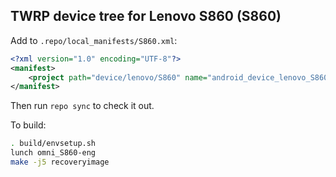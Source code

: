 ## TWRP device tree for Lenovo S860 (S860)

Add to `.repo/local_manifests/S860.xml`:

```xml
<?xml version="1.0" encoding="UTF-8"?>
<manifest>
	<project path="device/lenovo/S860" name="android_device_lenovo_S860" remote="liquidporting" revision="android-5.1" />
</manifest>
```

Then run `repo sync` to check it out.

To build:

```sh
. build/envsetup.sh
lunch omni_S860-eng
make -j5 recoveryimage
```